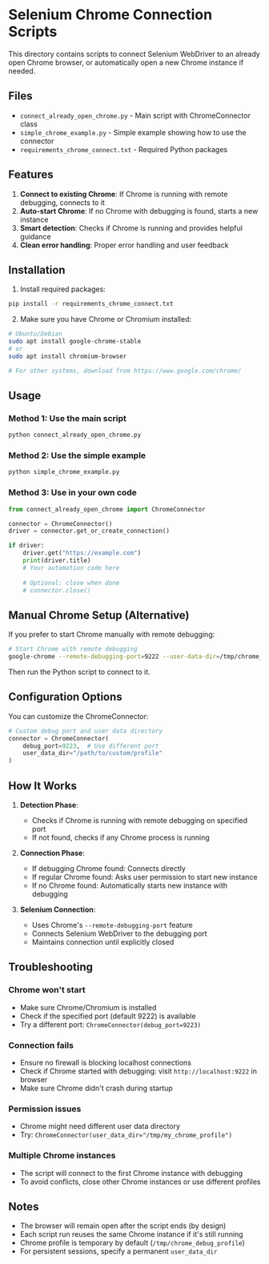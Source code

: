 # Selenium Chrome Connection Scripts

This directory contains scripts to connect Selenium WebDriver to an already open Chrome browser, or automatically open a new Chrome instance if needed.

## Files

- `connect_already_open_chrome.py` - Main script with ChromeConnector class
- `simple_chrome_example.py` - Simple example showing how to use the connector
- `requirements_chrome_connect.txt` - Required Python packages

## Features

1. **Connect to existing Chrome**: If Chrome is running with remote debugging, connects to it
2. **Auto-start Chrome**: If no Chrome with debugging is found, starts a new instance
3. **Smart detection**: Checks if Chrome is running and provides helpful guidance
4. **Clean error handling**: Proper error handling and user feedback

## Installation

1. Install required packages:
```bash
pip install -r requirements_chrome_connect.txt
```

2. Make sure you have Chrome or Chromium installed:
```bash
# Ubuntu/Debian
sudo apt install google-chrome-stable
# or
sudo apt install chromium-browser

# For other systems, download from https://www.google.com/chrome/
```

## Usage

### Method 1: Use the main script
```bash
python connect_already_open_chrome.py
```

### Method 2: Use the simple example
```bash
python simple_chrome_example.py
```

### Method 3: Use in your own code
```python
from connect_already_open_chrome import ChromeConnector

connector = ChromeConnector()
driver = connector.get_or_create_connection()

if driver:
    driver.get("https://example.com")
    print(driver.title)
    # Your automation code here
    
    # Optional: close when done
    # connector.close()
```

## Manual Chrome Setup (Alternative)

If you prefer to start Chrome manually with remote debugging:

```bash
# Start Chrome with remote debugging
google-chrome --remote-debugging-port=9222 --user-data-dir=/tmp/chrome_debug_profile
```

Then run the Python script to connect to it.

## Configuration Options

You can customize the ChromeConnector:

```python
# Custom debug port and user data directory
connector = ChromeConnector(
    debug_port=9223,  # Use different port
    user_data_dir="/path/to/custom/profile"
)
```

## How It Works

1. **Detection Phase**: 
   - Checks if Chrome is running with remote debugging on specified port
   - If not found, checks if any Chrome process is running

2. **Connection Phase**:
   - If debugging Chrome found: Connects directly
   - If regular Chrome found: Asks user permission to start new instance
   - If no Chrome found: Automatically starts new instance with debugging

3. **Selenium Connection**:
   - Uses Chrome's `--remote-debugging-port` feature
   - Connects Selenium WebDriver to the debugging port
   - Maintains connection until explicitly closed

## Troubleshooting

### Chrome won't start
- Make sure Chrome/Chromium is installed
- Check if the specified port (default 9222) is available
- Try a different port: `ChromeConnector(debug_port=9223)`

### Connection fails
- Ensure no firewall is blocking localhost connections
- Check if Chrome started with debugging: visit `http://localhost:9222` in browser
- Make sure Chrome didn't crash during startup

### Permission issues
- Chrome might need different user data directory
- Try: `ChromeConnector(user_data_dir="/tmp/my_chrome_profile")`

### Multiple Chrome instances
- The script will connect to the first Chrome instance with debugging
- To avoid conflicts, close other Chrome instances or use different profiles

## Notes

- The browser will remain open after the script ends (by design)
- Each script run reuses the same Chrome instance if it's still running
- Chrome profile is temporary by default (`/tmp/chrome_debug_profile`)
- For persistent sessions, specify a permanent `user_data_dir`